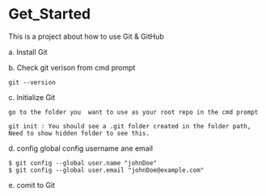 # Get_Started
This is a project about how to use Git &amp; GitHub

a. Install Git
 
b. Check git verison from cmd prompt 
   
    git --version
 
c. Initialize Git
    
	go to the folder you  want to use as your root repo in the cmd prompt
	
	git init : You should see a .git folder created in the folder path, Need to show hidden folder to see this.
	
d. config global config username ane email
	 
	$ git config --global user.name "johnDoe"
	$ git config --global user.email "johnDoe@example.com"
 
e. comit to Git